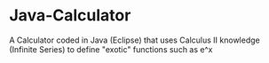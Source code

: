 # Java-Calculator
A Calculator coded in Java (Eclipse) that uses Calculus II knowledge (Infinite Series) to define "exotic" functions such as e^x 
